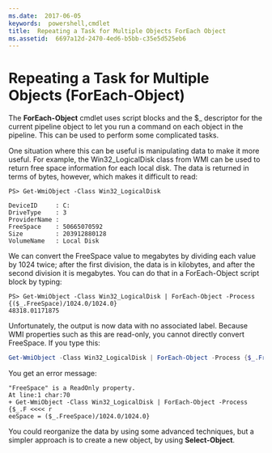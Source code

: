 ```yaml
---
ms.date:  2017-06-05
keywords:  powershell,cmdlet
title:  Repeating a Task for Multiple Objects ForEach Object
ms.assetid:  6697a12d-2470-4ed6-b5bb-c35e5d525eb6
---
```

# Repeating a Task for Multiple Objects (ForEach-Object)

The **ForEach-Object** cmdlet uses script blocks and the $_ descriptor for the current pipeline object to let you run a command on each object in the pipeline. This can be used to perform some complicated tasks.

One situation where this can be useful is manipulating data to make it more useful. For example, the Win32_LogicalDisk class from WMI can be used to return free space information for each local disk. The data is returned in terms of bytes, however, which makes it difficult to read:

```
PS> Get-WmiObject -Class Win32_LogicalDisk

DeviceID     : C:
DriveType    : 3
ProviderName :
FreeSpace    : 50665070592
Size         : 203912880128
VolumeName   : Local Disk
```

We can convert the FreeSpace value to megabytes by dividing each value by 1024 twice; after the first division, the data is in kilobytes, and after the second division it is megabytes. You can do that in a ForEach-Object script block by typing:

```
PS> Get-WmiObject -Class Win32_LogicalDisk | ForEach-Object -Process {($_.FreeSpace)/1024.0/1024.0}
48318.01171875
```

Unfortunately, the output is now data with no associated label. Because WMI properties such as this are read-only, you cannot directly convert FreeSpace. If you type this:

```powershell
Get-WmiObject -Class Win32_LogicalDisk | ForEach-Object -Process {$_.FreeSpace = ($_.FreeSpace)/1024.0/1024.0}
```

You get an error message:

```output
"FreeSpace" is a ReadOnly property.
At line:1 char:70
+ Get-WmiObject -Class Win32_LogicalDisk | ForEach-Object -Process {$_.F <<<< r
eeSpace = ($_.FreeSpace)/1024.0/1024.0}
```

You could reorganize the data by using some advanced techniques, but a simpler approach is to create a new object, by using **Select-Object**.
